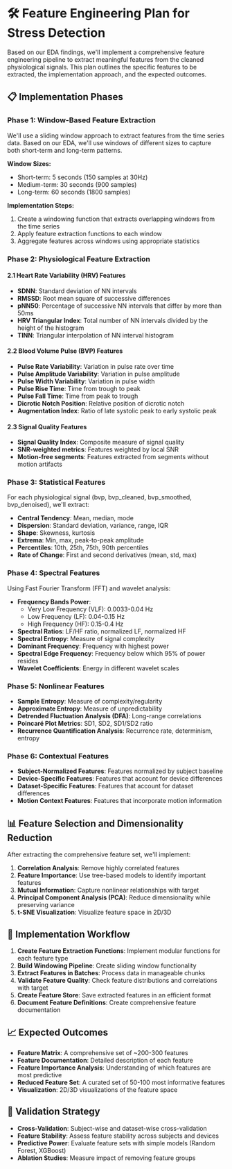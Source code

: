 # 🛠️ Feature Engineering Plan for Stress Detection

Based on our EDA findings, we'll implement a comprehensive feature engineering pipeline to extract meaningful features from the cleaned physiological signals. This plan outlines the specific features to be extracted, the implementation approach, and the expected outcomes.

## 📋 Implementation Phases

### Phase 1: Window-Based Feature Extraction

We'll use a sliding window approach to extract features from the time series data. Based on our EDA, we'll use windows of different sizes to capture both short-term and long-term patterns.

**Window Sizes:**
- Short-term: 5 seconds (150 samples at 30Hz)
- Medium-term: 30 seconds (900 samples)
- Long-term: 60 seconds (1800 samples)

**Implementation Steps:**
1. Create a windowing function that extracts overlapping windows from the time series
2. Apply feature extraction functions to each window
3. Aggregate features across windows using appropriate statistics

### Phase 2: Physiological Feature Extraction

#### 2.1 Heart Rate Variability (HRV) Features
- **SDNN**: Standard deviation of NN intervals
- **RMSSD**: Root mean square of successive differences
- **pNN50**: Percentage of successive NN intervals that differ by more than 50ms
- **HRV Triangular Index**: Total number of NN intervals divided by the height of the histogram
- **TINN**: Triangular interpolation of NN interval histogram

#### 2.2 Blood Volume Pulse (BVP) Features
- **Pulse Rate Variability**: Variation in pulse rate over time
- **Pulse Amplitude Variability**: Variation in pulse amplitude
- **Pulse Width Variability**: Variation in pulse width
- **Pulse Rise Time**: Time from trough to peak
- **Pulse Fall Time**: Time from peak to trough
- **Dicrotic Notch Position**: Relative position of dicrotic notch
- **Augmentation Index**: Ratio of late systolic peak to early systolic peak

#### 2.3 Signal Quality Features
- **Signal Quality Index**: Composite measure of signal quality
- **SNR-weighted metrics**: Features weighted by local SNR
- **Motion-free segments**: Features extracted from segments without motion artifacts

### Phase 3: Statistical Features

For each physiological signal (bvp, bvp_cleaned, bvp_smoothed, bvp_denoised), we'll extract:

- **Central Tendency**: Mean, median, mode
- **Dispersion**: Standard deviation, variance, range, IQR
- **Shape**: Skewness, kurtosis
- **Extrema**: Min, max, peak-to-peak amplitude
- **Percentiles**: 10th, 25th, 75th, 90th percentiles
- **Rate of Change**: First and second derivatives (mean, std, max)

### Phase 4: Spectral Features

Using Fast Fourier Transform (FFT) and wavelet analysis:

- **Frequency Bands Power**:
  - Very Low Frequency (VLF): 0.0033-0.04 Hz
  - Low Frequency (LF): 0.04-0.15 Hz
  - High Frequency (HF): 0.15-0.4 Hz
- **Spectral Ratios**: LF/HF ratio, normalized LF, normalized HF
- **Spectral Entropy**: Measure of signal complexity
- **Dominant Frequency**: Frequency with highest power
- **Spectral Edge Frequency**: Frequency below which 95% of power resides
- **Wavelet Coefficients**: Energy in different wavelet scales

### Phase 5: Nonlinear Features

- **Sample Entropy**: Measure of complexity/regularity
- **Approximate Entropy**: Measure of unpredictability
- **Detrended Fluctuation Analysis (DFA)**: Long-range correlations
- **Poincaré Plot Metrics**: SD1, SD2, SD1/SD2 ratio
- **Recurrence Quantification Analysis**: Recurrence rate, determinism, entropy

### Phase 6: Contextual Features

- **Subject-Normalized Features**: Features normalized by subject baseline
- **Device-Specific Features**: Features that account for device differences
- **Dataset-Specific Features**: Features that account for dataset differences
- **Motion Context Features**: Features that incorporate motion information

## 📊 Feature Selection and Dimensionality Reduction

After extracting the comprehensive feature set, we'll implement:

1. **Correlation Analysis**: Remove highly correlated features
2. **Feature Importance**: Use tree-based models to identify important features
3. **Mutual Information**: Capture nonlinear relationships with target
4. **Principal Component Analysis (PCA)**: Reduce dimensionality while preserving variance
5. **t-SNE Visualization**: Visualize feature space in 2D/3D

## 🔄 Implementation Workflow

1. **Create Feature Extraction Functions**: Implement modular functions for each feature type
2. **Build Windowing Pipeline**: Create sliding window functionality
3. **Extract Features in Batches**: Process data in manageable chunks
4. **Validate Feature Quality**: Check feature distributions and correlations with target
5. **Create Feature Store**: Save extracted features in an efficient format
6. **Document Feature Definitions**: Create comprehensive feature documentation

## 📈 Expected Outcomes

- **Feature Matrix**: A comprehensive set of ~200-300 features
- **Feature Documentation**: Detailed description of each feature
- **Feature Importance Analysis**: Understanding of which features are most predictive
- **Reduced Feature Set**: A curated set of 50-100 most informative features
- **Visualization**: 2D/3D visualizations of the feature space

## 🧪 Validation Strategy

- **Cross-Validation**: Subject-wise and dataset-wise cross-validation
- **Feature Stability**: Assess feature stability across subjects and devices
- **Predictive Power**: Evaluate feature sets with simple models (Random Forest, XGBoost)
- **Ablation Studies**: Measure impact of removing feature groups 
